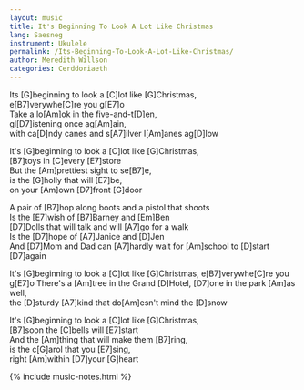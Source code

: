 ```yaml
---
layout: music
title: It's Beginning To Look A Lot Like Christmas
lang: Saesneg
instrument: Ukulele
permalink: /Its-Beginning-To-Look-A-Lot-Like-Christmas/
author: Meredith Willson
categories: Cerddoriaeth
---
```


Its [G]beginning to look a [C]lot like [G]Christmas,  
e[B7]verywhe[C]re you g[E7]o  
Take a lo[Am]ok in the five-and-t[D]en,  
gl[D7]istening once ag[Am]ain,  
with ca[D]ndy canes and s[A7]ilver l[Am]anes ag[D]low  
  
  
It's [G]beginning to look a [C]lot like [G]Christmas,  
[B7]toys in [C]every [E7]store  
But the [Am]prettiest sight to se[B7]e,  
is the [G]holly that will [E7]be,  
on your [Am]own [D7]front [G]door  
  
  
A pair of [B7]hop along boots and a pistol that shoots  
Is the [E7]wish of [B7]Barney and [Em]Ben  
[D7]Dolls that will talk and will [A7]go for a walk  
Is the [D7]hope of [A7]Janice and [D]Jen  
And [D7]Mom and Dad can [A7]hardly wait for [Am]school to [D]start [D7]again  
  
  
It's [G]beginning to look a [C]lot like [G]Christmas, 
e[B7]verywhe[C]re you g[E7]o 
There's a [Am]tree in the Grand [D]Hotel, 
[D7]one in the park [Am]as well,  
the [D]sturdy [A7]kind that do[Am]esn't mind the [D]snow  
  
  
It's [G]beginning to look a [C]lot like [G]Christmas,  
[B7]soon the [C]bells will [E7]start  
And the [Am]thing that will make them [B7]ring,  
is the c[G]arol that you [E7]sing,  
right [Am]within [D7]your [G]heart  

{% include music-notes.html %}